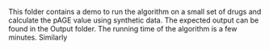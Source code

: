This folder contains a demo to run the algorithm on a small set of drugs and calculate the pAGE value using synthetic data. The expected output can be found in the Output folder. The running time of the algorithm is a few minutes.
Similarly

